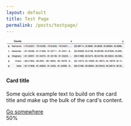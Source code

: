 ```yaml
---
layout: default
title: Test Page
permalink: /posts/testpage/
---
```


<div class="card" style="width: 20rem;">
  <img class="card-img-top" src="/figure/2017Nov01_head_geo.png" alt="Card image cap">
  <div class="card-body">
    <h4 class="card-title">Card title</h4>
    <p class="card-text">Some quick example text to build on the card title and make up the bulk of the card's content.</p>
    <a href="#" class="btn btn-primary">Go somewhere</a>
    <div class="progress">
      <div class="progress-bar" style="width:50%">50%</div>
    </div>
  </div>
</div>
